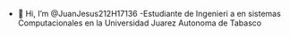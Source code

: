- 👋 Hi, I’m @JuanJesus212H17136
-Estudiante de Ingenieri a en sistemas Computacionales en la Universidad Juarez Autonoma de Tabasco

